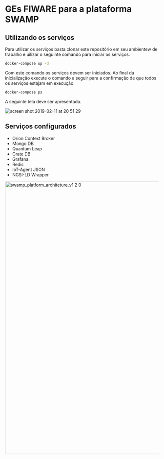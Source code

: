 # GEs FIWARE para a plataforma SWAMP

## Utilizando os serviços 

Para utilizar os serviços basta clonar este repositório em seu ambientew de trabalho e uilizar o seguinte comando para iniciar os serviços. 

```bash
docker-compose up -d
```
Com este comando os serviços devem ser iniciados. Ao final da inicialização execute o comando a seguir para a confirmação de que todos os serviços estajam em execução. 


```bash
docker-compose ps
```

A seguinte tela deve ser apresentada. 

![screen shot 2019-02-11 at 20 51 29](https://user-images.githubusercontent.com/9273551/52599240-3ba50a80-2e3f-11e9-85d7-e5583fea1bf2.png)


## Serviços configurados 

- Orion Context Broker 
- Mongo DB
- Quantum Leap
- Crate DB
- Grafana 
- Redis
- IoT-Agent JSON
- NGSI-LD Wrapper

<img width="890" alt="swamp_platform_architeture_v1 2 0" src="https://user-images.githubusercontent.com/9273551/53274350-b559b580-36d5-11e9-9be5-5b8898486418.png">
